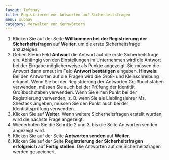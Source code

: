 ```yaml
---
layout: leftnav
title: Registrieren von Antworten auf Sicherheitsfragen
menu: subnav
category: Verwalten von Kennwörtern
---
```


1. Klicken Sie auf der Seite **Willkommen bei der Registrierung der Sicherheitsfragen** auf **Weiter**, um die erste Sicherheitsfrage anzuzeigen.
1. Geben Sie im Feld **Antwort** die Antwort auf die erste Sicherheitsfrage ein. Abhängig von den Einstellungen im Unternehmen wird die Antwort bei der Eingabe möglicherweise als Punkte angezeigt. Sie müssen die Antwort dann erneut im Feld **Antwort bestätigen** eingeben.
**Hinweis**: Bei den Antworten auf die Fragen wird die Groß- und Kleinschreibung erkannt. Wenn Sie bei der Registrierung der Antworten Großbuchstaben verwenden, müssen Sie auch bei der Prüfung der Identität Großbuchstaben verwenden. Wenn Sie einen Punkt bei der Registrierung verwenden, z. B. wenn Sie als Lieblingslehrer Ms. Shestack angeben, müssen Sie den Punkt auch bei der Identitätsprüfung verwenden.
1. Klicken Sie auf **Weiter**. Wenn weitere Sicherheitsfragen erstellt wurden, wird die nächste Frage angezeigt.
1. Wiederholen Sie die Schritte 2 und 3, bis die Seite Antworten senden angezeigt wird.
1. Klicken Sie auf der Seite **Antworten senden** auf **Weiter**.
1. Klicken Sie auf der Seite **Registrierung der Sicherheitsfragen erfolgreich** auf **Fertig stellen**. Die Antworten auf die Sicherheitsfragen werden gespeichert.


